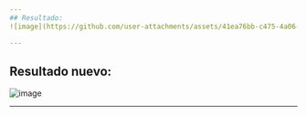 ```yaml
---
## Resultado:
![image](https://github.com/user-attachments/assets/41ea76bb-c475-4a06-909d-8202f05b51e8)

---
```


## Resultado nuevo:
![image](https://github.com/user-attachments/assets/3a3c2271-3c24-42aa-8f3d-815528c55ebf)

---
